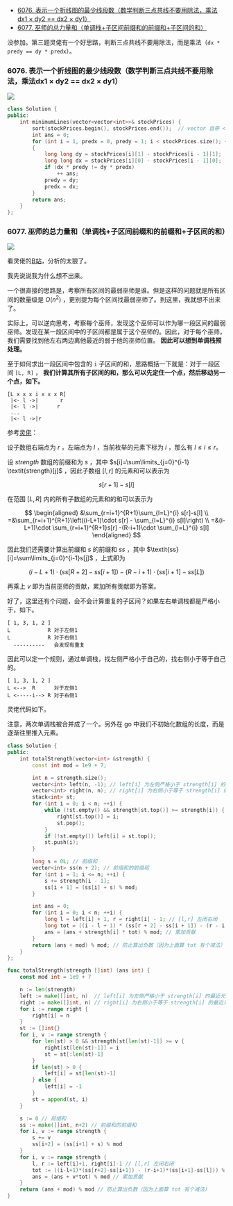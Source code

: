 
<!-- @import "[TOC]" {cmd="toc" depthFrom=1 depthTo=6 orderedList=false} -->

<!-- code_chunk_output -->

- [6076. 表示一个折线图的最少线段数（数学判断三点共线不要用除法，乘法dx1 × dy2 == dx2 × dy1）](#6076-表示一个折线图的最少线段数数学判断三点共线不要用除法乘法dx1-dy2-dx2-dy1)
- [6077. 巫师的总力量和（单调栈+子区间前缀和的前缀和+子区间的和）](#6077-巫师的总力量和单调栈子区间前缀和的前缀和子区间的和)

<!-- /code_chunk_output -->

没参加。第三题灵佬有一个好思路，判断三点共线不要用除法，而是乘法（`dx * predy == dy * predx`）。

### 6076. 表示一个折线图的最少线段数（数学判断三点共线不要用除法，乘法dx1 × dy2 == dx2 × dy1）

![](./images/leetcode.cn_contest_weekly-contest-294_problems_minimum-lines-to-represent-a-line-chart_.png)

```cpp
class Solution {
public:
    int minimumLines(vector<vector<int>>& stockPrices) {
        sort(stockPrices.begin(), stockPrices.end());  // vector 自带 <
        int ans = 0;
        for (int i = 1, predx = 0, predy = 1; i < stockPrices.size(); ++ i)
        {
            long long dy = stockPrices[i][1] - stockPrices[i - 1][1];
            long long dx = stockPrices[i][0] - stockPrices[i - 1][0];
            if (dx * predy != dy * predx)
                ++ ans;
            predy = dy;
            predx = dx;
        }
        return ans;
    }
};
```

### 6077. 巫师的总力量和（单调栈+子区间前缀和的前缀和+子区间的和）

![](./images/leetcode.cn_contest_weekly-contest-294_problems_sum-of-total-strength-of-wizards_.png)

看灵佬的[B站](https://www.bilibili.com/video/BV1RY4y157nW)，分析的太狠了。

我先说说我为什么想不出来。

一个很直接的思路是，考察所有区间的最弱巫师是谁。但是这样的问题就是所有区间的数量级是 $O(n^2)$ ，更别提为每个区间找最弱巫师了。到这里，我就想不出来了。

实际上，可以逆向思考，考察每个巫师，发现这个巫师可以作为哪一段区间的最弱巫师。发现在某一段区间中的子区间都是属于这个巫师的。因此，对于每个巫师，我们需要找到他左右两边离他最近的弱于他的巫师位置。 **因此可以想到单调栈预处理。**

至于如何求出一段区间中包含的 `i` 子区间的和，思路概括一下就是：对于一段区间 `[L, R]` ， **我们计算其所有子区间的和，那么可以先定住一个点，然后移动另一个点，如下。**

```
[L x x x i x x x R]
 |<- l ->|       r
 |<- l ->|      r
 ...
 |<- l ->|r
```

参考[灵佬](https://leetcode.cn/problems/sum-of-total-strength-of-wizards/solution/dan-diao-zhan-qian-zhui-he-de-qian-zhui-d9nki/)：

设子数组右端点为 $r$ ，左端点为 $l$ ，当前枚举的元素下标为 $i$ ，那么有 $l\le i \le r$。

设 $\textit{strength}$ 数组的前缀和为 $s$ ，其中 $s[i]=\sum\limits_{j=0}^{i-1} \textit{strength}[j]$ ，因此子数组 $[l,r]$ 的元素和可以表示为

$$
s[r+1]−s[l]
$$

在范围 $[L,R]$ 内的所有子数组的元素和的和可以表示为

$$
\begin{aligned} &\sum_{r=i+1}^{R+1}\sum_{l=L}^{i} s[r]-s[l] \\ =&\sum_{r=i+1}^{R+1}\left((i-L+1)\cdot s[r] - \sum_{l=L}^{i} s[l]\right) \\ =&(i-L+1)\cdot \sum_{r=i+1}^{R+1}s[r] -(R-i+1)\cdot \sum_{l=L}^{i} s[l] \end{aligned}
$$

因此我们还需要计算出前缀和 $s$ 的前缀和 $\textit{ss}$ ，其中 $\textit{ss}[i]=\sum\limits_{j=0}^{i-1}s[j]$ ，上式即为

$$
(i-L+1)\cdot (\textit{ss}[R+2]-\textit{ss}[i+1]) - (R-i+1)\cdot (\textit{ss}[i+1]-\textit{ss}[L])
$$

再乘上 $v$ 即为当前巫师的贡献，累加所有贡献即为答案。

好了，这里还有个问题，会不会计算重复的子区间？如果左右单调栈都是严格小于，如下。

```
[ 1, 3, 1, 2 ]
L            R 对于左侧1
L            R 对于右侧1
  ----------   会发现有重复
```

因此可以定一个规则，通过单调栈，找左侧严格小于自己的，找右侧小于等于自己的。

```
[ 1, 3, 1, 2 ]
L <-->  R      对于左侧1
L <-----i--> R 对于右侧1
```

灵佬代码如下。

注意，两次单调栈被合并成了一个。另外在 go 中我们不初始化数组的长度，而是逐渐往里推入元素。

```cpp
class Solution {
public:
    int totalStrength(vector<int> &strength) {
        const int mod = 1e9 + 7;

        int n = strength.size();
        vector<int> left(n, -1); // left[i] 为左侧严格小于 strength[i] 的最近元素位置（不存在时为 -1）
        vector<int> right(n, n); // right[i] 为右侧小于等于 strength[i] 的最近元素位置（不存在时为 n）
        stack<int> st;
        for (int i = 0; i < n; ++i) {
            while (!st.empty() && strength[st.top()] >= strength[i]) {
                right[st.top()] = i;
                st.pop();
            }
            if (!st.empty()) left[i] = st.top();
            st.push(i);
        }

        long s = 0L; // 前缀和
        vector<int> ss(n + 2); // 前缀和的前缀和
        for (int i = 1; i <= n; ++i) {
            s += strength[i - 1];
            ss[i + 1] = (ss[i] + s) % mod;
        }

        int ans = 0;
        for (int i = 0; i < n; ++i) {
            long l = left[i] + 1, r = right[i] - 1; // [l,r] 左闭右闭
            long tot = ((i - l + 1) * (ss[r + 2] - ss[i + 1]) - (r - i + 1) * (ss[i + 1] - ss[l])) % mod;
            ans = (ans + strength[i] * tot) % mod; // 累加贡献
        }
        return (ans + mod) % mod; // 防止算出负数（因为上面算 tot 有个减法）
    }
};
```

```go
func totalStrength(strength []int) (ans int) {
	const mod int = 1e9 + 7

	n := len(strength)
	left := make([]int, n)  // left[i] 为左侧严格小于 strength[i] 的最近元素位置（不存在时为 -1）
	right := make([]int, n) // right[i] 为右侧小于等于 strength[i] 的最近元素位置（不存在时为 n）
	for i := range right {
		right[i] = n
	}
	st := []int{}
	for i, v := range strength {
		for len(st) > 0 && strength[st[len(st)-1]] >= v {
			right[st[len(st)-1]] = i
			st = st[:len(st)-1]
		}
		if len(st) > 0 {
			left[i] = st[len(st)-1]
		} else {
			left[i] = -1
		}
		st = append(st, i)
	}

	s := 0 // 前缀和
	ss := make([]int, n+2) // 前缀和的前缀和
	for i, v := range strength {
		s += v
		ss[i+2] = (ss[i+1] + s) % mod
	}
	for i, v := range strength {
		l, r := left[i]+1, right[i]-1 // [l,r] 左闭右闭
		tot := ((i-l+1)*(ss[r+2]-ss[i+1]) - (r-i+1)*(ss[i+1]-ss[l])) % mod
		ans = (ans + v*tot) % mod // 累加贡献
	}
	return (ans + mod) % mod // 防止算出负数（因为上面算 tot 有个减法）
}
```
